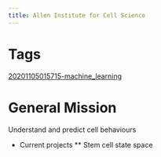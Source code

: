 ```yaml
---
title: Allen Institute for Cell Science
---
```


# Tags
[20201105015715-machine_learning](machine-learning)

# General Mission
Understand and predict cell behaviours

* Current projects
** Stem cell state space
